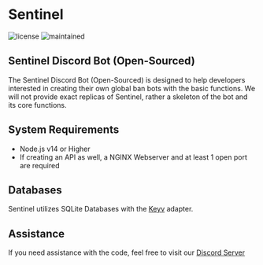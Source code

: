 
# Sentinel
![license](https://img.shields.io/github/license/Sentinel-Security/sentinel?color=blue&label=License) ![maintained](https://img.shields.io/maintenance/yes/2020?label=Maintained)

## Sentinel Discord Bot (Open-Sourced)
The Sentinel Discord Bot (Open-Sourced) is designed to help developers interested in creating their own global ban bots with the basic functions. We will not provide exact replicas of Sentinel, rather a skeleton of the bot and its core functions. 

## System Requirements
- Node.js v14 or Higher
- If creating an API as well, a NGINX Webserver and at least 1 open port are required

## Databases
Sentinel utilizes SQLite Databases with the [Keyv](https://github.com/lukechilds/keyv/) adapter.

## Assistance
If you need assistance with the code, feel free to visit our [Discord Server](https://sntl.cc/discord)
